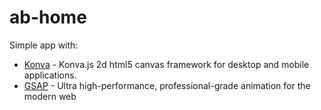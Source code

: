 # ab-home

Simple app with:
 - [Konva](http://konvajs.github.io/) - Konva.js 2d html5 canvas framework for desktop and mobile applications.
 - [GSAP](https://greensock.com/) - Ultra high-performance, professional-grade animation for the modern web
